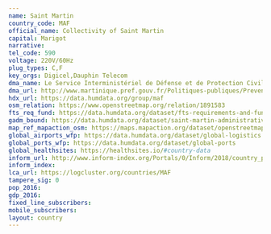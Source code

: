 ```yaml
---
name: Saint Martin
country_code: MAF
official_name: Collectivity of Saint Martin
capital: Marigot
narrative:
tel_code: 590
voltage: 220V/60Hz
plug_types: C,F
key_orgs: Digicel,Dauphin Telecom
dma_name: Le Service Interministériel de Défense et de Protection Civile
dma_url: http://www.martinique.pref.gouv.fr/Politiques-publiques/Prevention-de-la-delinquance-securite-civile-securite-publique-et-routiere/Les-acteurs-de-la-securite-civile
hdx_url: https://data.humdata.org/group/maf
osm_relation: https://www.openstreetmap.org/relation/1891583
fts_req_fund: https://data.humdata.org/dataset/fts-requirements-and-funding-data-for-saint-martin-france
gadm_bound: https://data.humdata.org/dataset/saint-martin-administrative-level-0-nation-boundaries
map_ref_mapaction_osm: https://maps.mapaction.org/dataset/openstreetmap-of-saint-martin
global_airports_wfp: https://data.humdata.org/dataset/global-logistics
global_ports_wfp: https://data.humdata.org/dataset/global-ports
global_healthsites: https://healthsites.io/#country-data
inform_url: http://www.inform-index.org/Portals/0/Inform/2018/country_profiles/MAF.pdf
inform_index:
lca_url: https://logcluster.org/countries/MAF
tampere_sig: 0
pop_2016:
gdp_2016:
fixed_line_subscribers:
mobile_subscribers:
layout: country
---
```

